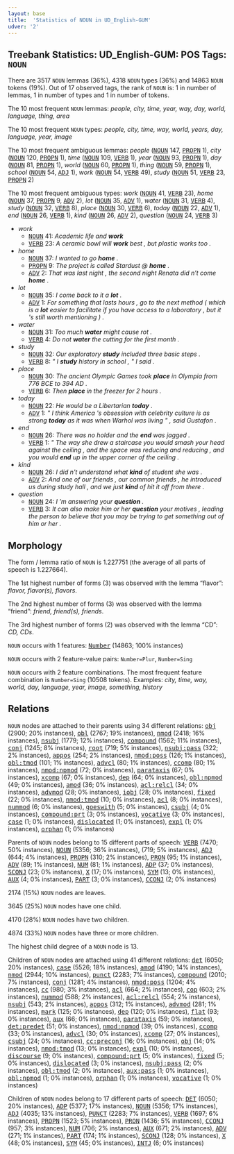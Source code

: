 ```yaml
---
layout: base
title:  'Statistics of NOUN in UD_English-GUM'
udver: '2'
---
```


## Treebank Statistics: UD_English-GUM: POS Tags: `NOUN`

There are 3517 `NOUN` lemmas (36%), 4318 `NOUN` types (36%) and 14863 `NOUN` tokens (19%).
Out of 17 observed tags, the rank of `NOUN` is: 1 in number of lemmas, 1 in number of types and 1 in number of tokens.

The 10 most frequent `NOUN` lemmas: <em>people, city, time, year, way, day, world, language, thing, area</em>

The 10 most frequent `NOUN` types:  <em>people, city, time, way, world, years, day, language, year, image</em>

The 10 most frequent ambiguous lemmas: <em>people</em> (<tt><a href="en_gum-pos-NOUN.html">NOUN</a></tt> 147, <tt><a href="en_gum-pos-PROPN.html">PROPN</a></tt> 1), <em>city</em> (<tt><a href="en_gum-pos-NOUN.html">NOUN</a></tt> 120, <tt><a href="en_gum-pos-PROPN.html">PROPN</a></tt> 1), <em>time</em> (<tt><a href="en_gum-pos-NOUN.html">NOUN</a></tt> 109, <tt><a href="en_gum-pos-VERB.html">VERB</a></tt> 1), <em>year</em> (<tt><a href="en_gum-pos-NOUN.html">NOUN</a></tt> 93, <tt><a href="en_gum-pos-PROPN.html">PROPN</a></tt> 1), <em>day</em> (<tt><a href="en_gum-pos-NOUN.html">NOUN</a></tt> 81, <tt><a href="en_gum-pos-PROPN.html">PROPN</a></tt> 1), <em>world</em> (<tt><a href="en_gum-pos-NOUN.html">NOUN</a></tt> 60, <tt><a href="en_gum-pos-PROPN.html">PROPN</a></tt> 1), <em>thing</em> (<tt><a href="en_gum-pos-NOUN.html">NOUN</a></tt> 59, <tt><a href="en_gum-pos-PROPN.html">PROPN</a></tt> 1), <em>school</em> (<tt><a href="en_gum-pos-NOUN.html">NOUN</a></tt> 54, <tt><a href="en_gum-pos-ADJ.html">ADJ</a></tt> 1), <em>work</em> (<tt><a href="en_gum-pos-NOUN.html">NOUN</a></tt> 54, <tt><a href="en_gum-pos-VERB.html">VERB</a></tt> 49), <em>study</em> (<tt><a href="en_gum-pos-NOUN.html">NOUN</a></tt> 51, <tt><a href="en_gum-pos-VERB.html">VERB</a></tt> 23, <tt><a href="en_gum-pos-PROPN.html">PROPN</a></tt> 2)

The 10 most frequent ambiguous types:  <em>work</em> (<tt><a href="en_gum-pos-NOUN.html">NOUN</a></tt> 41, <tt><a href="en_gum-pos-VERB.html">VERB</a></tt> 23), <em>home</em> (<tt><a href="en_gum-pos-NOUN.html">NOUN</a></tt> 37, <tt><a href="en_gum-pos-PROPN.html">PROPN</a></tt> 9, <tt><a href="en_gum-pos-ADV.html">ADV</a></tt> 2), <em>lot</em> (<tt><a href="en_gum-pos-NOUN.html">NOUN</a></tt> 35, <tt><a href="en_gum-pos-ADV.html">ADV</a></tt> 1), <em>water</em> (<tt><a href="en_gum-pos-NOUN.html">NOUN</a></tt> 31, <tt><a href="en_gum-pos-VERB.html">VERB</a></tt> 4), <em>study</em> (<tt><a href="en_gum-pos-NOUN.html">NOUN</a></tt> 32, <tt><a href="en_gum-pos-VERB.html">VERB</a></tt> 8), <em>place</em> (<tt><a href="en_gum-pos-NOUN.html">NOUN</a></tt> 30, <tt><a href="en_gum-pos-VERB.html">VERB</a></tt> 6), <em>today</em> (<tt><a href="en_gum-pos-NOUN.html">NOUN</a></tt> 22, <tt><a href="en_gum-pos-ADV.html">ADV</a></tt> 1), <em>end</em> (<tt><a href="en_gum-pos-NOUN.html">NOUN</a></tt> 26, <tt><a href="en_gum-pos-VERB.html">VERB</a></tt> 1), <em>kind</em> (<tt><a href="en_gum-pos-NOUN.html">NOUN</a></tt> 26, <tt><a href="en_gum-pos-ADV.html">ADV</a></tt> 2), <em>question</em> (<tt><a href="en_gum-pos-NOUN.html">NOUN</a></tt> 24, <tt><a href="en_gum-pos-VERB.html">VERB</a></tt> 3)


* <em>work</em>
  * <tt><a href="en_gum-pos-NOUN.html">NOUN</a></tt> 41: <em>Academic life and <b>work</b></em>
  * <tt><a href="en_gum-pos-VERB.html">VERB</a></tt> 23: <em>A ceramic bowl will <b>work</b> best , but plastic works too .</em>
* <em>home</em>
  * <tt><a href="en_gum-pos-NOUN.html">NOUN</a></tt> 37: <em>I wanted to go <b>home</b> .</em>
  * <tt><a href="en_gum-pos-PROPN.html">PROPN</a></tt> 9: <em>The project is called Stardust @ <b>home</b> .</em>
  * <tt><a href="en_gum-pos-ADV.html">ADV</a></tt> 2: <em>That was last night , the second night Renata did n’t come <b>home</b> .</em>
* <em>lot</em>
  * <tt><a href="en_gum-pos-NOUN.html">NOUN</a></tt> 35: <em>I come back to it a <b>lot</b> .</em>
  * <tt><a href="en_gum-pos-ADV.html">ADV</a></tt> 1: <em>For something that lasts hours , go to the next method ( which is a <b>lot</b> easier to facilitate if you have access to a laboratory , but it 's still worth mentioning ) .</em>
* <em>water</em>
  * <tt><a href="en_gum-pos-NOUN.html">NOUN</a></tt> 31: <em>Too much <b>water</b> might cause rot .</em>
  * <tt><a href="en_gum-pos-VERB.html">VERB</a></tt> 4: <em>Do not <b>water</b> the cutting for the first month .</em>
* <em>study</em>
  * <tt><a href="en_gum-pos-NOUN.html">NOUN</a></tt> 32: <em>Our exploratory <b>study</b> included three basic steps .</em>
  * <tt><a href="en_gum-pos-VERB.html">VERB</a></tt> 8: <em>" I <b>study</b> history in school , " I said .</em>
* <em>place</em>
  * <tt><a href="en_gum-pos-NOUN.html">NOUN</a></tt> 30: <em>The ancient Olympic Games took <b>place</b> in Olympia from 776 BCE to 394 AD .</em>
  * <tt><a href="en_gum-pos-VERB.html">VERB</a></tt> 6: <em>Then <b>place</b> in the freezer for 2 hours .</em>
* <em>today</em>
  * <tt><a href="en_gum-pos-NOUN.html">NOUN</a></tt> 22: <em>He would be a Libertarian <b>today</b> .</em>
  * <tt><a href="en_gum-pos-ADV.html">ADV</a></tt> 1: <em>" I think America 's obsession with celebrity culture is as strong <b>today</b> as it was when Warhol was living " , said Gustafon .</em>
* <em>end</em>
  * <tt><a href="en_gum-pos-NOUN.html">NOUN</a></tt> 26: <em>There was no holder and the <b>end</b> was jagged .</em>
  * <tt><a href="en_gum-pos-VERB.html">VERB</a></tt> 1: <em>" The way she drew a staircase you would smash your head against the ceiling , and the space was reducing and reducing , and you would <b>end</b> up in the upper corner of the ceiling .</em>
* <em>kind</em>
  * <tt><a href="en_gum-pos-NOUN.html">NOUN</a></tt> 26: <em>I did n't understand what <b>kind</b> of student she was .</em>
  * <tt><a href="en_gum-pos-ADV.html">ADV</a></tt> 2: <em>And one of our friends , our common friends , he introduced us during study hall , and we just <b>kind</b> of hit it off from there .</em>
* <em>question</em>
  * <tt><a href="en_gum-pos-NOUN.html">NOUN</a></tt> 24: <em>I ’m answering your <b>question</b> .</em>
  * <tt><a href="en_gum-pos-VERB.html">VERB</a></tt> 3: <em>It can also make him or her <b>question</b> your motives , leading the person to believe that you may be trying to get something out of him or her .</em>

## Morphology

The form / lemma ratio of `NOUN` is 1.227751 (the average of all parts of speech is 1.227664).

The 1st highest number of forms (3) was observed with the lemma “flavor”: <em>flavor, flavor(s), flavors</em>.

The 2nd highest number of forms (3) was observed with the lemma “friend”: <em>friend, friend(s), friends</em>.

The 3rd highest number of forms (2) was observed with the lemma “CD”: <em>CD, CDs</em>.

`NOUN` occurs with 1 features: <tt><a href="en_gum-feat-Number.html">Number</a></tt> (14863; 100% instances)

`NOUN` occurs with 2 feature-value pairs: `Number=Plur`, `Number=Sing`

`NOUN` occurs with 2 feature combinations.
The most frequent feature combination is `Number=Sing` (10508 tokens).
Examples: <em>city, time, way, world, day, language, year, image, something, history</em>


## Relations

`NOUN` nodes are attached to their parents using 34 different relations: <tt><a href="en_gum-dep-obj.html">obj</a></tt> (2900; 20% instances), <tt><a href="en_gum-dep-obl.html">obl</a></tt> (2767; 19% instances), <tt><a href="en_gum-dep-nmod.html">nmod</a></tt> (2418; 16% instances), <tt><a href="en_gum-dep-nsubj.html">nsubj</a></tt> (1779; 12% instances), <tt><a href="en_gum-dep-compound.html">compound</a></tt> (1562; 11% instances), <tt><a href="en_gum-dep-conj.html">conj</a></tt> (1245; 8% instances), <tt><a href="en_gum-dep-root.html">root</a></tt> (719; 5% instances), <tt><a href="en_gum-dep-nsubj-pass.html">nsubj:pass</a></tt> (322; 2% instances), <tt><a href="en_gum-dep-appos.html">appos</a></tt> (254; 2% instances), <tt><a href="en_gum-dep-nmod-poss.html">nmod:poss</a></tt> (126; 1% instances), <tt><a href="en_gum-dep-obl-tmod.html">obl:tmod</a></tt> (101; 1% instances), <tt><a href="en_gum-dep-advcl.html">advcl</a></tt> (80; 1% instances), <tt><a href="en_gum-dep-ccomp.html">ccomp</a></tt> (80; 1% instances), <tt><a href="en_gum-dep-nmod-npmod.html">nmod:npmod</a></tt> (72; 0% instances), <tt><a href="en_gum-dep-parataxis.html">parataxis</a></tt> (67; 0% instances), <tt><a href="en_gum-dep-xcomp.html">xcomp</a></tt> (67; 0% instances), <tt><a href="en_gum-dep-dep.html">dep</a></tt> (64; 0% instances), <tt><a href="en_gum-dep-obl-npmod.html">obl:npmod</a></tt> (49; 0% instances), <tt><a href="en_gum-dep-amod.html">amod</a></tt> (36; 0% instances), <tt><a href="en_gum-dep-acl-relcl.html">acl:relcl</a></tt> (34; 0% instances), <tt><a href="en_gum-dep-advmod.html">advmod</a></tt> (28; 0% instances), <tt><a href="en_gum-dep-iobj.html">iobj</a></tt> (28; 0% instances), <tt><a href="en_gum-dep-fixed.html">fixed</a></tt> (22; 0% instances), <tt><a href="en_gum-dep-nmod-tmod.html">nmod:tmod</a></tt> (10; 0% instances), <tt><a href="en_gum-dep-acl.html">acl</a></tt> (8; 0% instances), <tt><a href="en_gum-dep-nummod.html">nummod</a></tt> (6; 0% instances), <tt><a href="en_gum-dep-goeswith.html">goeswith</a></tt> (5; 0% instances), <tt><a href="en_gum-dep-csubj.html">csubj</a></tt> (4; 0% instances), <tt><a href="en_gum-dep-compound-prt.html">compound:prt</a></tt> (3; 0% instances), <tt><a href="en_gum-dep-vocative.html">vocative</a></tt> (3; 0% instances), <tt><a href="en_gum-dep-case.html">case</a></tt> (1; 0% instances), <tt><a href="en_gum-dep-dislocated.html">dislocated</a></tt> (1; 0% instances), <tt><a href="en_gum-dep-expl.html">expl</a></tt> (1; 0% instances), <tt><a href="en_gum-dep-orphan.html">orphan</a></tt> (1; 0% instances)

Parents of `NOUN` nodes belong to 15 different parts of speech: <tt><a href="en_gum-pos-VERB.html">VERB</a></tt> (7470; 50% instances), <tt><a href="en_gum-pos-NOUN.html">NOUN</a></tt> (5356; 36% instances),  (719; 5% instances), <tt><a href="en_gum-pos-ADJ.html">ADJ</a></tt> (644; 4% instances), <tt><a href="en_gum-pos-PROPN.html">PROPN</a></tt> (310; 2% instances), <tt><a href="en_gum-pos-PRON.html">PRON</a></tt> (95; 1% instances), <tt><a href="en_gum-pos-ADV.html">ADV</a></tt> (89; 1% instances), <tt><a href="en_gum-pos-NUM.html">NUM</a></tt> (81; 1% instances), <tt><a href="en_gum-pos-ADP.html">ADP</a></tt> (37; 0% instances), <tt><a href="en_gum-pos-SCONJ.html">SCONJ</a></tt> (23; 0% instances), <tt><a href="en_gum-pos-X.html">X</a></tt> (17; 0% instances), <tt><a href="en_gum-pos-SYM.html">SYM</a></tt> (13; 0% instances), <tt><a href="en_gum-pos-AUX.html">AUX</a></tt> (4; 0% instances), <tt><a href="en_gum-pos-PART.html">PART</a></tt> (3; 0% instances), <tt><a href="en_gum-pos-CCONJ.html">CCONJ</a></tt> (2; 0% instances)

2174 (15%) `NOUN` nodes are leaves.

3645 (25%) `NOUN` nodes have one child.

4170 (28%) `NOUN` nodes have two children.

4874 (33%) `NOUN` nodes have three or more children.

The highest child degree of a `NOUN` node is 13.

Children of `NOUN` nodes are attached using 41 different relations: <tt><a href="en_gum-dep-det.html">det</a></tt> (6050; 20% instances), <tt><a href="en_gum-dep-case.html">case</a></tt> (5526; 18% instances), <tt><a href="en_gum-dep-amod.html">amod</a></tt> (4190; 14% instances), <tt><a href="en_gum-dep-nmod.html">nmod</a></tt> (2944; 10% instances), <tt><a href="en_gum-dep-punct.html">punct</a></tt> (2283; 7% instances), <tt><a href="en_gum-dep-compound.html">compound</a></tt> (2010; 7% instances), <tt><a href="en_gum-dep-conj.html">conj</a></tt> (1281; 4% instances), <tt><a href="en_gum-dep-nmod-poss.html">nmod:poss</a></tt> (1204; 4% instances), <tt><a href="en_gum-dep-cc.html">cc</a></tt> (980; 3% instances), <tt><a href="en_gum-dep-acl.html">acl</a></tt> (664; 2% instances), <tt><a href="en_gum-dep-cop.html">cop</a></tt> (603; 2% instances), <tt><a href="en_gum-dep-nummod.html">nummod</a></tt> (588; 2% instances), <tt><a href="en_gum-dep-acl-relcl.html">acl:relcl</a></tt> (554; 2% instances), <tt><a href="en_gum-dep-nsubj.html">nsubj</a></tt> (543; 2% instances), <tt><a href="en_gum-dep-appos.html">appos</a></tt> (312; 1% instances), <tt><a href="en_gum-dep-advmod.html">advmod</a></tt> (281; 1% instances), <tt><a href="en_gum-dep-mark.html">mark</a></tt> (125; 0% instances), <tt><a href="en_gum-dep-dep.html">dep</a></tt> (120; 0% instances), <tt><a href="en_gum-dep-flat.html">flat</a></tt> (93; 0% instances), <tt><a href="en_gum-dep-aux.html">aux</a></tt> (66; 0% instances), <tt><a href="en_gum-dep-parataxis.html">parataxis</a></tt> (59; 0% instances), <tt><a href="en_gum-dep-det-predet.html">det:predet</a></tt> (51; 0% instances), <tt><a href="en_gum-dep-nmod-npmod.html">nmod:npmod</a></tt> (39; 0% instances), <tt><a href="en_gum-dep-ccomp.html">ccomp</a></tt> (33; 0% instances), <tt><a href="en_gum-dep-advcl.html">advcl</a></tt> (30; 0% instances), <tt><a href="en_gum-dep-xcomp.html">xcomp</a></tt> (27; 0% instances), <tt><a href="en_gum-dep-csubj.html">csubj</a></tt> (24; 0% instances), <tt><a href="en_gum-dep-cc-preconj.html">cc:preconj</a></tt> (16; 0% instances), <tt><a href="en_gum-dep-obj.html">obj</a></tt> (14; 0% instances), <tt><a href="en_gum-dep-nmod-tmod.html">nmod:tmod</a></tt> (13; 0% instances), <tt><a href="en_gum-dep-expl.html">expl</a></tt> (10; 0% instances), <tt><a href="en_gum-dep-discourse.html">discourse</a></tt> (9; 0% instances), <tt><a href="en_gum-dep-compound-prt.html">compound:prt</a></tt> (5; 0% instances), <tt><a href="en_gum-dep-fixed.html">fixed</a></tt> (5; 0% instances), <tt><a href="en_gum-dep-dislocated.html">dislocated</a></tt> (3; 0% instances), <tt><a href="en_gum-dep-nsubj-pass.html">nsubj:pass</a></tt> (2; 0% instances), <tt><a href="en_gum-dep-obl-tmod.html">obl:tmod</a></tt> (2; 0% instances), <tt><a href="en_gum-dep-aux-pass.html">aux:pass</a></tt> (1; 0% instances), <tt><a href="en_gum-dep-obl-npmod.html">obl:npmod</a></tt> (1; 0% instances), <tt><a href="en_gum-dep-orphan.html">orphan</a></tt> (1; 0% instances), <tt><a href="en_gum-dep-vocative.html">vocative</a></tt> (1; 0% instances)

Children of `NOUN` nodes belong to 17 different parts of speech: <tt><a href="en_gum-pos-DET.html">DET</a></tt> (6050; 20% instances), <tt><a href="en_gum-pos-ADP.html">ADP</a></tt> (5377; 17% instances), <tt><a href="en_gum-pos-NOUN.html">NOUN</a></tt> (5356; 17% instances), <tt><a href="en_gum-pos-ADJ.html">ADJ</a></tt> (4035; 13% instances), <tt><a href="en_gum-pos-PUNCT.html">PUNCT</a></tt> (2283; 7% instances), <tt><a href="en_gum-pos-VERB.html">VERB</a></tt> (1697; 6% instances), <tt><a href="en_gum-pos-PROPN.html">PROPN</a></tt> (1523; 5% instances), <tt><a href="en_gum-pos-PRON.html">PRON</a></tt> (1436; 5% instances), <tt><a href="en_gum-pos-CCONJ.html">CCONJ</a></tt> (957; 3% instances), <tt><a href="en_gum-pos-NUM.html">NUM</a></tt> (706; 2% instances), <tt><a href="en_gum-pos-AUX.html">AUX</a></tt> (671; 2% instances), <tt><a href="en_gum-pos-ADV.html">ADV</a></tt> (271; 1% instances), <tt><a href="en_gum-pos-PART.html">PART</a></tt> (174; 1% instances), <tt><a href="en_gum-pos-SCONJ.html">SCONJ</a></tt> (128; 0% instances), <tt><a href="en_gum-pos-X.html">X</a></tt> (48; 0% instances), <tt><a href="en_gum-pos-SYM.html">SYM</a></tt> (45; 0% instances), <tt><a href="en_gum-pos-INTJ.html">INTJ</a></tt> (6; 0% instances)

